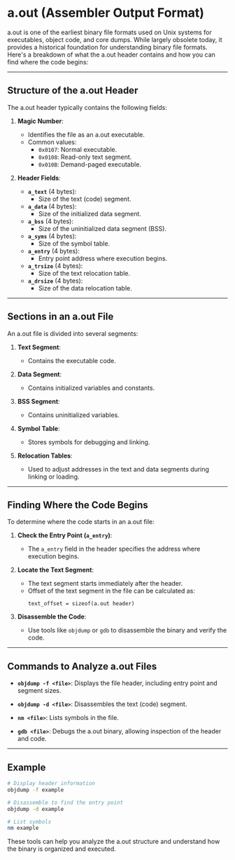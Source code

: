 # a.out (Assembler Output Format)

a.out is one of the earliest binary file formats used on Unix systems for executables, object code, and core dumps. While largely obsolete today, it provides a historical foundation for understanding binary file formats. Here's a breakdown of what the a.out header contains and how you can find where the code begins:

---

## Structure of the a.out Header

The a.out header typically contains the following fields:

1. **Magic Number**:
    - Identifies the file as an a.out executable.
    - Common values:
        - `0x0107`: Normal executable.
        - `0x0108`: Read-only text segment.
        - `0x010B`: Demand-paged executable.

2. **Header Fields**:
    - **`a_text`** (4 bytes):
        - Size of the text (code) segment.
    - **`a_data`** (4 bytes):
        - Size of the initialized data segment.
    - **`a_bss`** (4 bytes):
        - Size of the uninitialized data segment (BSS).
    - **`a_syms`** (4 bytes):
        - Size of the symbol table.
    - **`a_entry`** (4 bytes):
        - Entry point address where execution begins.
    - **`a_trsize`** (4 bytes):
        - Size of the text relocation table.
    - **`a_drsize`** (4 bytes):
        - Size of the data relocation table.

---

## Sections in an a.out File

An a.out file is divided into several segments:

1. **Text Segment**:
    - Contains the executable code.

2. **Data Segment**:
    - Contains initialized variables and constants.

3. **BSS Segment**:
    - Contains uninitialized variables.

4. **Symbol Table**:
    - Stores symbols for debugging and linking.

5. **Relocation Tables**:
    - Used to adjust addresses in the text and data segments during linking or loading.

---

## Finding Where the Code Begins

To determine where the code starts in an a.out file:

1. **Check the Entry Point (`a_entry`)**:
    - The `a_entry` field in the header specifies the address where execution begins.

2. **Locate the Text Segment**:
    - The text segment starts immediately after the header.
    - Offset of the text segment in the file can be calculated as:
      ```
      text_offset = sizeof(a.out header)
      ```

3. **Disassemble the Code**:
    - Use tools like `objdump` or `gdb` to disassemble the binary and verify the code.

---

## Commands to Analyze a.out Files

- **`objdump -f <file>`**:
  Displays the file header, including entry point and segment sizes.

- **`objdump -d <file>`**:
  Disassembles the text (code) segment.

- **`nm <file>`**:
  Lists symbols in the file.

- **`gdb <file>`**:
  Debugs the a.out binary, allowing inspection of the header and code.

---

## Example

```bash
# Display header information
objdump -f example

# Disassemble to find the entry point
objdump -d example

# List symbols
nm example
```

These tools can help you analyze the a.out structure and understand how the binary is organized and executed.

